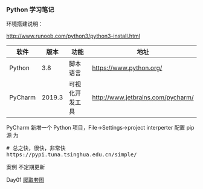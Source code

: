 ### Python 学习笔记



环境搭建说明：

http://www.runoob.com/python3/python3-install.html

<table><thead> 
<tr> <th>软件</th> <th>版本</th> <th>功能</th> <th>地址</th> </tr> </thead> <tbody> 
<tr> <td>Python</td> <td>3.8</td> <td>脚本语言</td> <td><a href="https://www.python.org/">https://www.python.org/</a></td> </tr>
<!-- <tr> <td>Django</td> <td>2.1.3</td> <td>Web框架</td> <td><a href="https://www.djangoproject.com/">https://www.djangoproject.com/</a></td> </tr> -->
<tr> <td>PyCharm</td> <td>2019.3</td> <td>可视化开发工具</td> <td><a href="http://www.jetbrains.com/pycharm/">http://www.jetbrains.com/pycharm/</a></td> </tr> 
</tbody> </table>
PyCharm
新增一个 Python 项目，File->Settings->project interperter 配置 pip 源 为
<pre>
# 总之快，很快，非常快
https://pypi.tuna.tsinghua.edu.cn/simple/
</pre>

案例
不定期更新

Day01
<a href="./blob/master/day01">爬取套图</a>